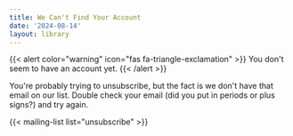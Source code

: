 ```yaml
---
title: We Can't Find Your Account
date: '2024-08-14'
layout: library
---
```


{{< alert color="warning" icon="fas fa-triangle-exclamation" >}}
    You don't seem to have an account yet.
{{< /alert >}}

You're probably trying to unsubscribe, but the fact is we don't have that email on our list. Double check your email (did you put in periods or plus signs?) and try again.

{{< mailing-list list="unsubscribe" >}}
